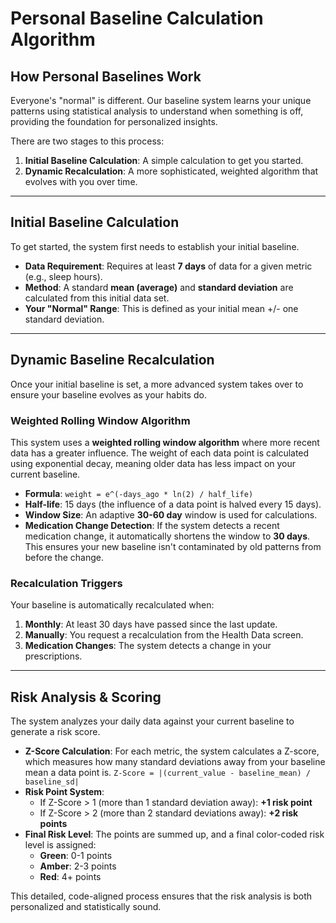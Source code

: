 # Personal Baseline Calculation Algorithm

## How Personal Baselines Work

Everyone's "normal" is different. Our baseline system learns your unique patterns using statistical analysis to understand when something is off, providing the foundation for personalized insights.

There are two stages to this process:
1.  **Initial Baseline Calculation**: A simple calculation to get you started.
2.  **Dynamic Recalculation**: A more sophisticated, weighted algorithm that evolves with you over time.

---

## Initial Baseline Calculation

To get started, the system first needs to establish your initial baseline.

-   **Data Requirement**: Requires at least **7 days** of data for a given metric (e.g., sleep hours).
-   **Method**: A standard **mean (average)** and **standard deviation** are calculated from this initial data set.
-   **Your "Normal" Range**: This is defined as your initial mean +/- one standard deviation.

---

## Dynamic Baseline Recalculation

Once your initial baseline is set, a more advanced system takes over to ensure your baseline evolves as your habits do.

### Weighted Rolling Window Algorithm
This system uses a **weighted rolling window algorithm** where more recent data has a greater influence. The weight of each data point is calculated using exponential decay, meaning older data has less impact on your current baseline.

-   **Formula**: `weight = e^(-days_ago * ln(2) / half_life)`
-   **Half-life**: 15 days (the influence of a data point is halved every 15 days).
-   **Window Size**: An adaptive **30-60 day** window is used for calculations.
-   **Medication Change Detection**: If the system detects a recent medication change, it automatically shortens the window to **30 days**. This ensures your new baseline isn't contaminated by old patterns from before the change.

### Recalculation Triggers
Your baseline is automatically recalculated when:
1.  **Monthly**: At least 30 days have passed since the last update.
2.  **Manually**: You request a recalculation from the Health Data screen.
3.  **Medication Changes**: The system detects a change in your prescriptions.

---

## Risk Analysis & Scoring

The system analyzes your daily data against your current baseline to generate a risk score.

-   **Z-Score Calculation**: For each metric, the system calculates a Z-score, which measures how many standard deviations away from your baseline mean a data point is. `Z-Score = |(current_value - baseline_mean) / baseline_sd|`
-   **Risk Point System**:
    -   If Z-Score > 1 (more than 1 standard deviation away): **+1 risk point**
    -   If Z-Score > 2 (more than 2 standard deviations away): **+2 risk points**
-   **Final Risk Level**: The points are summed up, and a final color-coded risk level is assigned:
    -   **Green**: 0-1 points
    -   **Amber**: 2-3 points
    -   **Red**: 4+ points

This detailed, code-aligned process ensures that the risk analysis is both personalized and statistically sound.
